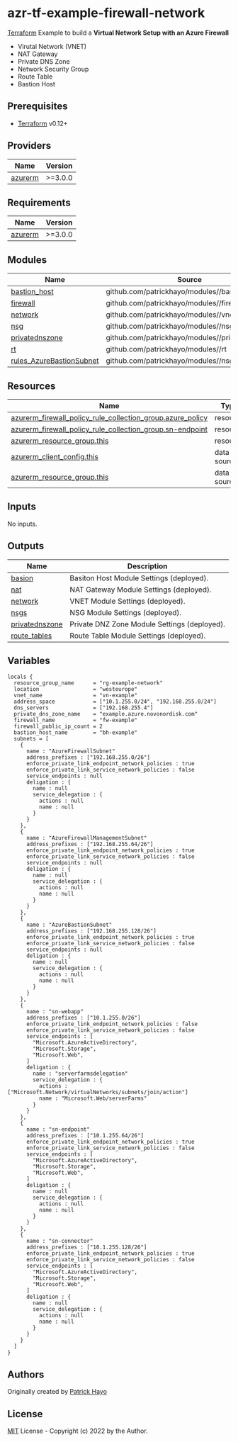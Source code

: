# azr-tf-example-firewall-network

[Terraform](https://www.terraform.io) Example to build a **Virtual Network Setup with an Azure Firewall**

- Virutal Network (VNET)
- NAT Gateway
- Private DNS Zone
- Network Security Group
- Route Table
- Bastion Host

<!-- BEGIN_TF_DOCS -->
## Prerequisites

- [Terraform](https://releases.hashicorp.com/terraform/) v0.12+

## Providers

| Name | Version |
|------|---------|
| <a name="provider_azurerm"></a> [azurerm](#provider\_azurerm) | >=3.0.0 |

## Requirements

| Name | Version |
|------|---------|
| <a name="requirement_azurerm"></a> [azurerm](#requirement\_azurerm) | >=3.0.0 |

## Modules

| Name | Source | Version |
|------|--------|---------|
| <a name="module_bastion_host"></a> [bastion\_host](#module\_bastion\_host) | github.com/patrickhayo/modules//bastionhost | n/a |
| <a name="module_firewall"></a> [firewall](#module\_firewall) | github.com/patrickhayo/modules//firewall | n/a |
| <a name="module_network"></a> [network](#module\_network) | github.com/patrickhayo/modules//vnet | n/a |
| <a name="module_nsg"></a> [nsg](#module\_nsg) | github.com/patrickhayo/modules//nsg | n/a |
| <a name="module_privatednszone"></a> [privatednszone](#module\_privatednszone) | github.com/patrickhayo/modules//privatednszone | n/a |
| <a name="module_rt"></a> [rt](#module\_rt) | github.com/patrickhayo/modules//rt | n/a |
| <a name="module_rules_AzureBastionSubnet"></a> [rules\_AzureBastionSubnet](#module\_rules\_AzureBastionSubnet) | github.com/patrickhayo/modules//nsg | n/a |

## Resources

| Name | Type |
|------|------|
| [azurerm_firewall_policy_rule_collection_group.azure_policy](https://registry.terraform.io/providers/hashicorp/azurerm/latest/docs/resources/firewall_policy_rule_collection_group) | resource |
| [azurerm_firewall_policy_rule_collection_group.sn-endpoint](https://registry.terraform.io/providers/hashicorp/azurerm/latest/docs/resources/firewall_policy_rule_collection_group) | resource |
| [azurerm_resource_group.this](https://registry.terraform.io/providers/hashicorp/azurerm/latest/docs/resources/resource_group) | resource |
| [azurerm_client_config.this](https://registry.terraform.io/providers/hashicorp/azurerm/latest/docs/data-sources/client_config) | data source |
| [azurerm_resource_group.this](https://registry.terraform.io/providers/hashicorp/azurerm/latest/docs/data-sources/resource_group) | data source |

## Inputs

No inputs.

## Outputs

| Name | Description |
|------|-------------|
| <a name="output_basion"></a> [basion](#output\_basion) | Basiton Host Module Settings (deployed). |
| <a name="output_nat"></a> [nat](#output\_nat) | NAT Gateway Module Settings (deployed). |
| <a name="output_network"></a> [network](#output\_network) | VNET Module Settings (deployed). |
| <a name="output_nsgs"></a> [nsgs](#output\_nsgs) | NSG Module Settings (deployed). |
| <a name="output_privatednszone"></a> [privatednszone](#output\_privatednszone) | Private DNZ Zone Module Settings (deployed). |
| <a name="output_route_tables"></a> [route\_tables](#output\_route\_tables) | Route Table Module Settings (deployed). |

## Variables

```hcl
locals {
  resource_group_name      = "rg-example-network"
  location                 = "westeurope"
  vnet_name                = "vn-example"
  address_space            = ["10.1.255.0/24", "192.168.255.0/24"]
  dns_servers              = ["192.168.255.4"]
  private_dns_zone_name    = "example.azure.novonordisk.com"
  firewall_name            = "fw-example"
  firewall_public_ip_count = 2
  bastion_host_name        = "bh-example"
  subnets = [
    {
      name : "AzureFirewallSubnet"
      address_prefixes : ["192.168.255.0/26"]
      enforce_private_link_endpoint_network_policies : true
      enforce_private_link_service_network_policies : false
      service_endpoints : null
      deligation : {
        name : null
        service_delegation : {
          actions : null
          name : null
        }
      }
    },
    {
      name : "AzureFirewallManagementSubnet"
      address_prefixes : ["192.168.255.64/26"]
      enforce_private_link_endpoint_network_policies : true
      enforce_private_link_service_network_policies : false
      service_endpoints : null
      deligation : {
        name : null
        service_delegation : {
          actions : null
          name : null
        }
      }
    },
    {
      name : "AzureBastionSubnet"
      address_prefixes : ["192.168.255.128/26"]
      enforce_private_link_endpoint_network_policies : true
      enforce_private_link_service_network_policies : false
      service_endpoints : null
      deligation : {
        name : null
        service_delegation : {
          actions : null
          name : null
        }
      }
    },
    {
      name : "sn-webapp"
      address_prefixes : ["10.1.255.0/26"]
      enforce_private_link_endpoint_network_policies : false
      enforce_private_link_service_network_policies : false
      service_endpoints : [
        "Microsoft.AzureActiveDirectory",
        "Microsoft.Storage",
        "Microsoft.Web",
      ]
      deligation : {
        name : "serverfarmsdelegation"
        service_delegation : {
          actions : ["Microsoft.Network/virtualNetworks/subnets/join/action"]
          name : "Microsoft.Web/serverFarms"
        }
      }
    },
    {
      name : "sn-endpoint"
      address_prefixes : ["10.1.255.64/26"]
      enforce_private_link_endpoint_network_policies : true
      enforce_private_link_service_network_policies : false
      service_endpoints : [
        "Microsoft.AzureActiveDirectory",
        "Microsoft.Storage",
        "Microsoft.Web",
      ]
      deligation : {
        name : null
        service_delegation : {
          actions : null
          name : null
        }
      }
    },
    {
      name : "sn-connector"
      address_prefixes : ["10.1.255.128/26"]
      enforce_private_link_endpoint_network_policies : true
      enforce_private_link_service_network_policies : false
      service_endpoints : [
        "Microsoft.AzureActiveDirectory",
        "Microsoft.Storage",
        "Microsoft.Web",
      ]
      deligation : {
        name : null
        service_delegation : {
          actions : null
          name : null
        }
      }
    }
  ]
}
```


<!-- END_TF_DOCS -->
## Authors

Originally created by [Patrick Hayo](http://github.com/patrickhayo)

## License

[MIT](LICENSE) License - Copyright (c) 2022 by the Author.
